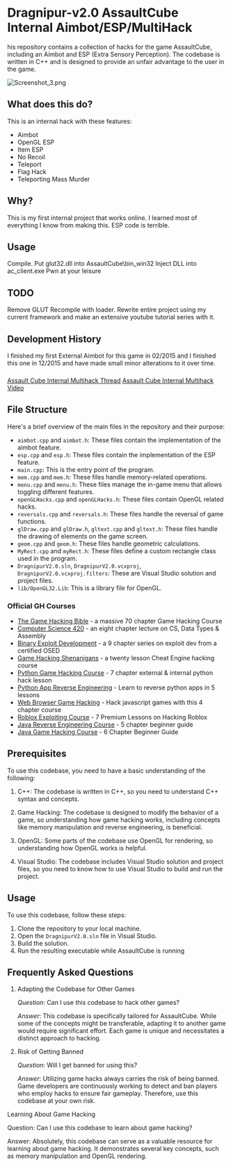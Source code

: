 # Dragnipur-v2.0 AssaultCube Internal Aimbot/ESP/MultiHack

his repository contains a collection of hacks for the game AssaultCube, including an Aimbot and ESP (Extra Sensory Perception). The codebase is written in C++ and is designed to provide an unfair advantage to the user in the game.

![Screenshot_3.png](https://bitbucket.org/repo/B4pn7b/images/799256167-Screenshot_3.png)

## What does this do?

This is an internal hack with these features:
-   Aimbot
-   OpenGL ESP
-   Item ESP
-   No Recoil
-   Teleport
-   Flag Hack
-   Teleporting Mass Murder

## Why?

This is my first internal project that works online.  I learned most of everything I know from making this. ESP code is terrible.

## Usage

Compile.  Put glut32.dll into AssaultCube\bin_win32
Inject DLL into ac_client.exe
Pwn at your leisure

## TODO

Remove GLUT
Recompile with loader.
Rewrite entire project using my current framework and make an extensive youtube tutorial series with it.


## Development History

I finished my first External Aimbot for this game in 02/2015 and I finished this one in 12/2015 and have made small minor alterations to it over time.

###

[Assault Cube Internal Multihack Thread](http://guidedhacking.com/showthread.php?7479)
[Assault Cube Internal Multihack Video](https://youtu.be/skwSUTK1MTw)

File Structure
--------------

Here's a brief overview of the main files in the repository and their purpose:

-   `aimbot.cpp` and `aimbot.h`: These files contain the implementation of the aimbot feature.
-   `esp.cpp` and `esp.h`: These files contain the implementation of the ESP feature.
-   `main.cpp`: This is the entry point of the program.
-   `mem.cpp` and `mem.h`: These files handle memory-related operations.
-   `menu.cpp` and `menu.h`: These files manage the in-game menu that allows toggling different features.
-   `openGLHacks.cpp` and `openGLHacks.h`: These files contain OpenGL related hacks.
-   `reversals.cpp` and `reversals.h`: These files handle the reversal of game functions.
-   `glDraw.cpp` and `glDraw.h`, `gltext.cpp` and `gltext.h`: These files handle the drawing of elements on the game screen.
-   `geom.cpp` and `geom.h`: These files handle geometric calculations.
-   `MyRect.cpp` and `myRect.h`: These files define a custom rectangle class used in the program.
-   `DragnipurV2.0.sln`, `DragnipurV2.0.vcxproj`, `DragnipurV2.0.vcxproj.filters`: These are Visual Studio solution and project files.
-   `lib/OpenGL32.Lib`: This is a library file for OpenGL.

### Official GH Courses

-   [The Game Hacking Bible](https://guidedhacking.com/ghb) - a massive 70 chapter Game Hacking Course
-   [Computer Science 420](https://guidedhacking.com/threads/squally-cs420-game-hacking-course.14191/) - an eight chapter lecture on CS, Data Types & Assembly
-   [Binary Exploit Development](https://guidedhacking.com/forums/binary-exploit-development-course.551/) - a 9 chapter series on exploit dev from a certified OSED
-   [Game Hacking Shenanigans](https://guidedhacking.com/forums/game-hacking-shenanigans/) - a twenty lesson Cheat Engine hacking course
-   [Python Game Hacking Course](https://guidedhacking.com/threads/python-game-hacking-tutorial-1-1-introduction.18695/) - 7 chapter external & internal python hack lesson
-   [Python App Reverse Engineering](https://guidedhacking.com/threads/python-game-hacking-tutorial-2-1-introduction.19199/) - Learn to reverse python apps in 5 lessons
-   [Web Browser Game Hacking](https://guidedhacking.com/threads/web-browser-game-hacking-intro-part-1.17726/) - Hack javascript games with this 4 chapter course
-   [Roblox Exploiting Course](https://guidedhacking.com/forums/roblox-exploit-scripting-course-res100.521/) - 7 Premium Lessons on Hacking Roblox
-   [Java Reverse Engineering Course](https://guidedhacking.com/forums/java-reverse-engineering-course-jre100.538/) - 5 chapter beginner guide
-   [Java Game Hacking Course](https://guidedhacking.com/forums/java-game-hacking-course-jgh100.553/) - 6 Chapter Beginner Guide

Prerequisites
-------------

To use this codebase, you need to have a basic understanding of the following:

1.  C++: The codebase is written in C++, so you need to understand C++ syntax and concepts.

2.  Game Hacking: The codebase is designed to modify the behavior of a game, so understanding how game hacking works, including concepts like memory manipulation and reverse engineering, is beneficial.

3.  OpenGL: Some parts of the codebase use OpenGL for rendering, so understanding how OpenGL works is helpful.

4.  Visual Studio: The codebase includes Visual Studio solution and project files, so you need to know how to use Visual Studio to build and run the project.

Usage
-----

To use this codebase, follow these steps:

1.  Clone the repository to your local machine.
2.  Open the `DragnipurV2.0.sln` file in Visual Studio.
3.  Build the solution.
4.  Run the resulting executable while AssaultCube is running


Frequently Asked Questions
--------------------------

1.  Adapting the Codebase for Other Games

    *Question*: Can I use this codebase to hack other games?

    *Answer*: This codebase is specifically tailored for AssaultCube. While some of the concepts might be transferable, adapting it to another game would require significant effort. Each game is unique and necessitates a distinct approach to hacking.

2.  Risk of Getting Banned

    *Question*: Will I get banned for using this?

    *Answer*: Utilizing game hacks always carries the risk of being banned. Game developers are continuously working to detect and ban players who employ hacks to ensure fair gameplay. Therefore, use this codebase at your own risk.

Learning About Game Hacking

Question: Can I use this codebase to learn about game hacking?

Answer: Absolutely, this codebase can serve as a valuable resource for learning about game hacking. It demonstrates several key concepts, such as memory manipulation and OpenGL rendering.
